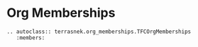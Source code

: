 # Org Memberships

```eval_rst
.. autoclass:: terrasnek.org_memberships.TFCOrgMemberships
   :members:
```
